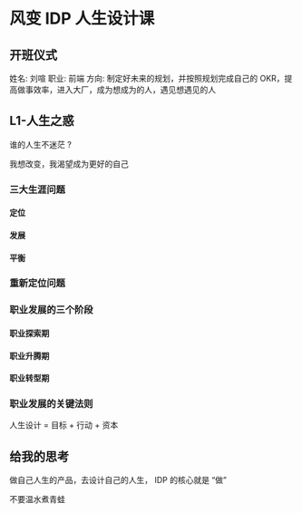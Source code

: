 # 风变 IDP 人生设计课

## 开班仪式

姓名: 刘喧
职业: 前端
方向: 制定好未来的规划，并按照规划完成自己的 OKR，提高做事效率，进入大厂，成为想成为的人，遇见想遇见的人

## L1-人生之惑

谁的人生不迷茫 ?

我想改变，我渴望成为更好的自己

### 三大生涯问题

#### 定位

#### 发展

#### 平衡

### 重新定位问题

### 职业发展的三个阶段

#### 职业探索期

#### 职业升腾期

#### 职业转型期

### 职业发展的关键法则

人生设计 = 目标 + 行动 + 资本

## 给我的思考

做自己人生的产品，去设计自己的人生， IDP 的核心就是 “做”

不要温水煮青蛙



